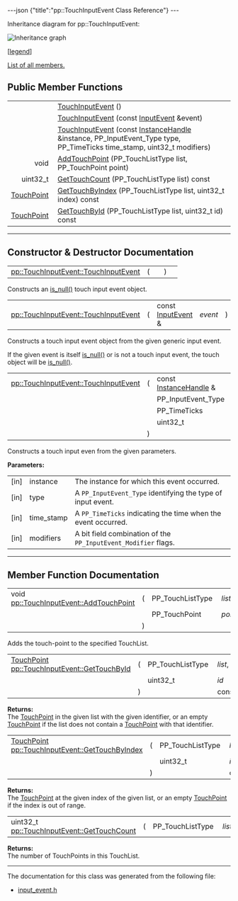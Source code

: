 ---json {"title":"pp::TouchInputEvent Class Reference"} ---

Inheritance diagram for pp::TouchInputEvent:

![Inheritance graph](/docs/native-client/pepper_stable/cpp/classpp_1_1_touch_input_event__inherit__graph.png)

<span class="legend">\[[legend](/docs/native-client/pepper_stable/cpp/graph_legend/)\]</span>

[List of all members.](/docs/native-client/pepper_stable/cpp/classpp_1_1_touch_input_event-members/)

Public Member Functions
-----------------------

<table><tbody><tr class="odd"><td style="text-align: right;"> </td><td><a href="/docs/native-client/pepper_stable/cpp/classpp_1_1_touch_input_event#a29020b28f060c5ce45ae5c3fc7512e43" class="el">TouchInputEvent</a> ()</td></tr><tr class="even"><td style="text-align: right;"> </td><td><a href="/docs/native-client/pepper_stable/cpp/classpp_1_1_touch_input_event#a601fab40cbb3e8f2f1824f655192b541" class="el">TouchInputEvent</a> (const <a href="/docs/native-client/pepper_stable/cpp/classpp_1_1_input_event/" class="el">InputEvent</a> &amp;event)</td></tr><tr class="odd"><td style="text-align: right;"> </td><td><a href="/docs/native-client/pepper_stable/cpp/classpp_1_1_touch_input_event#a4a14ab4999f452f368e61c815c976eb3" class="el">TouchInputEvent</a> (const <a href="/docs/native-client/pepper_stable/cpp/classpp_1_1_instance_handle/" class="el">InstanceHandle</a> &amp;instance, PP_InputEvent_Type type, PP_TimeTicks time_stamp, uint32_t modifiers)</td></tr><tr class="even"><td style="text-align: right;">void </td><td><a href="/docs/native-client/pepper_stable/cpp/classpp_1_1_touch_input_event#a0a323b8bd08e02d816b6fffa9b6299c0" class="el">AddTouchPoint</a> (PP_TouchListType list, PP_TouchPoint point)</td></tr><tr class="odd"><td style="text-align: right;">uint32_t </td><td><a href="/docs/native-client/pepper_stable/cpp/classpp_1_1_touch_input_event#a5bdc7a4cd409586cab33e509dad43461" class="el">GetTouchCount</a> (PP_TouchListType list) const</td></tr><tr class="even"><td style="text-align: right;"><a href="/docs/native-client/pepper_stable/cpp/classpp_1_1_touch_point/" class="el">TouchPoint</a> </td><td><a href="/docs/native-client/pepper_stable/cpp/classpp_1_1_touch_input_event#ac68cc82bbf2fcc88d449c5430cc02505" class="el">GetTouchByIndex</a> (PP_TouchListType list, uint32_t index) const</td></tr><tr class="odd"><td style="text-align: right;"><a href="/docs/native-client/pepper_stable/cpp/classpp_1_1_touch_point/" class="el">TouchPoint</a> </td><td><a href="/docs/native-client/pepper_stable/cpp/classpp_1_1_touch_input_event#a66228762dbdfbb3404853a87c37b1736" class="el">GetTouchById</a> (PP_TouchListType list, uint32_t id) const</td></tr></tbody></table>

------------------------------------------------------------------------

Constructor & Destructor Documentation
--------------------------------------

<span id="a29020b28f060c5ce45ae5c3fc7512e43" class="anchor" style="margin: 0;"></span>

<table><tbody><tr class="odd"><td><a href="/docs/native-client/pepper_stable/cpp/classpp_1_1_touch_input_event#a29020b28f060c5ce45ae5c3fc7512e43" class="el">pp::TouchInputEvent::TouchInputEvent</a></td><td>(</td><td></td><td>)</td><td></td></tr></tbody></table>

Constructs an <a href="/docs/native-client/pepper_stable/cpp/classpp_1_1_resource#a859068e34cdc2dc0b78754c255323aa9" class="el" title="This functions determines if this resource is invalid or uninitialized.">is_null()</a> touch input event object.

<span id="a601fab40cbb3e8f2f1824f655192b541" class="anchor" style="margin: 0;"></span>

<table><tbody><tr class="odd"><td><a href="/docs/native-client/pepper_stable/cpp/classpp_1_1_touch_input_event#a29020b28f060c5ce45ae5c3fc7512e43" class="el">pp::TouchInputEvent::TouchInputEvent</a></td><td>(</td><td>const <a href="/docs/native-client/pepper_stable/cpp/classpp_1_1_input_event/" class="el">InputEvent</a> &amp; </td><td><em>event</em></td><td>)</td><td><code> [explicit]</code></td></tr></tbody></table>

Constructs a touch input event object from the given generic input event.

If the given event is itself <a href="/docs/native-client/pepper_stable/cpp/classpp_1_1_resource#a859068e34cdc2dc0b78754c255323aa9" class="el" title="This functions determines if this resource is invalid or uninitialized.">is_null()</a> or is not a touch input event, the touch object will be <a href="/docs/native-client/pepper_stable/cpp/classpp_1_1_resource#a859068e34cdc2dc0b78754c255323aa9" class="el" title="This functions determines if this resource is invalid or uninitialized.">is_null()</a>.

<span id="a4a14ab4999f452f368e61c815c976eb3" class="anchor" style="margin: 0;"></span>

<table><tbody><tr class="odd"><td><a href="/docs/native-client/pepper_stable/cpp/classpp_1_1_touch_input_event#a29020b28f060c5ce45ae5c3fc7512e43" class="el">pp::TouchInputEvent::TouchInputEvent</a></td><td>(</td><td>const <a href="/docs/native-client/pepper_stable/cpp/classpp_1_1_instance_handle/" class="el">InstanceHandle</a> &amp; </td><td><em>instance</em>,</td></tr><tr class="even"><td></td><td></td><td>PP_InputEvent_Type </td><td><em>type</em>,</td></tr><tr class="odd"><td></td><td></td><td>PP_TimeTicks </td><td><em>time_stamp</em>,</td></tr><tr class="even"><td></td><td></td><td>uint32_t </td><td><em>modifiers</em> </td></tr><tr class="odd"><td></td><td>)</td><td></td><td></td></tr></tbody></table>

Constructs a touch input even from the given parameters.

**Parameters:**  
<table><tbody><tr class="odd"><td>[in]</td><td>instance</td><td>The instance for which this event occurred.</td></tr><tr class="even"><td>[in]</td><td>type</td><td>A <code>PP_InputEvent_Type</code> identifying the type of input event.</td></tr><tr class="odd"><td>[in]</td><td>time_stamp</td><td>A <code>PP_TimeTicks</code> indicating the time when the event occurred.</td></tr><tr class="even"><td>[in]</td><td>modifiers</td><td>A bit field combination of the <code>PP_InputEvent_Modifier</code> flags.</td></tr></tbody></table>

------------------------------------------------------------------------

Member Function Documentation
-----------------------------

<span id="a0a323b8bd08e02d816b6fffa9b6299c0" class="anchor" style="margin: 0;"></span>

<table><tbody><tr class="odd"><td>void <a href="/docs/native-client/pepper_stable/cpp/classpp_1_1_touch_input_event#a0a323b8bd08e02d816b6fffa9b6299c0" class="el">pp::TouchInputEvent::AddTouchPoint</a></td><td>(</td><td>PP_TouchListType </td><td><em>list</em>,</td></tr><tr class="even"><td></td><td></td><td>PP_TouchPoint </td><td><em>point</em> </td></tr><tr class="odd"><td></td><td>)</td><td></td><td></td></tr></tbody></table>

Adds the touch-point to the specified TouchList.

<span id="a66228762dbdfbb3404853a87c37b1736" class="anchor" style="margin: 0;"></span>

<table><tbody><tr class="odd"><td><a href="/docs/native-client/pepper_stable/cpp/classpp_1_1_touch_point/" class="el">TouchPoint</a> <a href="/docs/native-client/pepper_stable/cpp/classpp_1_1_touch_input_event#a66228762dbdfbb3404853a87c37b1736" class="el">pp::TouchInputEvent::GetTouchById</a></td><td>(</td><td>PP_TouchListType </td><td><em>list</em>,</td></tr><tr class="even"><td></td><td></td><td>uint32_t </td><td><em>id</em> </td></tr><tr class="odd"><td></td><td>)</td><td></td><td>const</td></tr></tbody></table>

**Returns:**  
The <a href="/docs/native-client/pepper_stable/cpp/classpp_1_1_touch_point/" class="el" title="Wrapper class for PP_TouchPoint.">TouchPoint</a> in the given list with the given identifier, or an empty <a href="/docs/native-client/pepper_stable/cpp/classpp_1_1_touch_point/" class="el" title="Wrapper class for PP_TouchPoint.">TouchPoint</a> if the list does not contain a <a href="/docs/native-client/pepper_stable/cpp/classpp_1_1_touch_point/" class="el" title="Wrapper class for PP_TouchPoint.">TouchPoint</a> with that identifier.

<span id="ac68cc82bbf2fcc88d449c5430cc02505" class="anchor" style="margin: 0;"></span>

<table><tbody><tr class="odd"><td><a href="/docs/native-client/pepper_stable/cpp/classpp_1_1_touch_point/" class="el">TouchPoint</a> <a href="/docs/native-client/pepper_stable/cpp/classpp_1_1_touch_input_event#ac68cc82bbf2fcc88d449c5430cc02505" class="el">pp::TouchInputEvent::GetTouchByIndex</a></td><td>(</td><td>PP_TouchListType </td><td><em>list</em>,</td></tr><tr class="even"><td></td><td></td><td>uint32_t </td><td><em>index</em> </td></tr><tr class="odd"><td></td><td>)</td><td></td><td>const</td></tr></tbody></table>

**Returns:**  
The <a href="/docs/native-client/pepper_stable/cpp/classpp_1_1_touch_point/" class="el" title="Wrapper class for PP_TouchPoint.">TouchPoint</a> at the given index of the given list, or an empty <a href="/docs/native-client/pepper_stable/cpp/classpp_1_1_touch_point/" class="el" title="Wrapper class for PP_TouchPoint.">TouchPoint</a> if the index is out of range.

<span id="a5bdc7a4cd409586cab33e509dad43461" class="anchor" style="margin: 0;"></span>

<table><tbody><tr class="odd"><td>uint32_t <a href="/docs/native-client/pepper_stable/cpp/classpp_1_1_touch_input_event#a5bdc7a4cd409586cab33e509dad43461" class="el">pp::TouchInputEvent::GetTouchCount</a></td><td>(</td><td>PP_TouchListType </td><td><em>list</em></td><td>)</td><td>const</td></tr></tbody></table>

**Returns:**  
The number of TouchPoints in this TouchList.

------------------------------------------------------------------------

The documentation for this class was generated from the following file:

-   <a href="/docs/native-client/pepper_stable/cpp/input__event_8h/" class="el">input_event.h</a>

